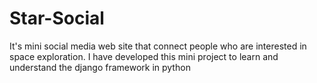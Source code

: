 # Star-Social
It's mini social media web site that connect people who are interested in space exploration. I have developed this mini project to learn and understand the django framework in python
